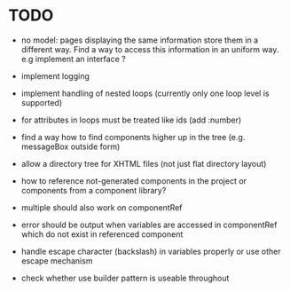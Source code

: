 TODO
====

- no model: pages displaying the same information store them in a different way. 
  Find a way to access this information in an uniform way. e.g implement an interface ?
- implement logging
- implement handling of nested loops (currently only one loop level is supported)
- for attributes in loops must be treated like ids (add :number) 
- find a way how to find components higher up in the tree (e.g. messageBox outside form)
- allow a directory tree for XHTML files (not just flat directory layout)
- how to reference not-generated components in the project or components from a component library?

- multiple should also work on componentRef
- error should be output when variables are accessed in componentRef which do not exist in referenced component
- handle escape character (backslash) in variables properly or use other escape mechanism
- check whether use builder pattern is useable throughout